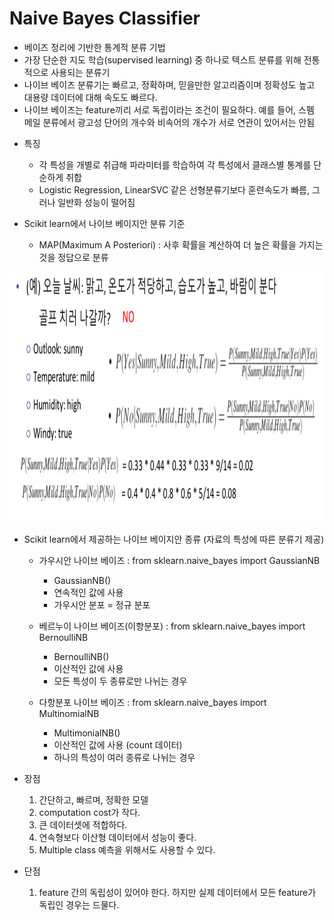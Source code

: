 Naive Bayes Classifier
====================

- 베이즈 정리에 기반한 통계적 분류 기법
- 가장 단순한 지도 학습(supervised learning) 중 하나로 텍스트 분류를 위해 전통적으로 사용되는 분류기
- 나이브 베이즈 분류기는 빠르고, 정확하며, 믿을만한 알고리즘이며 정확성도 높고 대용량 데이터에 대해 속도도 빠르다.
- 나이브 베이즈는 feature끼리 서로 독립이라는 조건이 필요하다. 예를 들어, 스펨 메일 분류에서 광고성 단어의 개수와 비속어의 개수가 서로 연관이 있어서는 안됨

* 특징 
  * 각 특성을 개별로 취급해 파라미터를 학습하여 각 특성에서 클래스별 통계를 단순하게 취합
  * Logistic Regression, LinearSVC 같은 선형분류기보다 훈련속도가 빠름, 그러나 일반화 성능이 떨어짐

* Scikit learn에서 나이브 베이지안 분류 기준
    * MAP(Maximum A Posteriori) : 사후 확률을 계산하여 더 높은 확률을 가지는 것을 정답으로 분류

<img src="/naive1.jpg" width="700px" height="400px" ></img><br/>

* Scikit learn에서 제공하는 나이브 베이지안 종류 (자료의 특성에 따른 분류기 제공)
   * 가우시안 나이브 베이즈 : from sklearn.naive_bayes import GaussianNB
        * GaussianNB()
        * 연속적인 값에 사용
        * 가우시안 분포 = 정규 분포

    * 베르누이 나이브 베이즈(이항분포) : from sklearn.naive_bayes import BernoulliNB
        * BernoulliNB()
        * 이산적인 값에 사용
        * 모든 특성이 두 종류로만 나뉘는 경우

    * 다항분포 나이브 베이즈 : from sklearn.naive_bayes import MultinomialNB
        * MultimonialNB()
        * 이산적인 값에 사용 (count 데이터)
        * 하나의 특성이 여러 종류로 나뉘는 경우

* 장점
  1. 간단하고, 빠르며, 정확한 모델
  2. computation cost가 작다.
  3. 큰 데이터셋에 적합하다.
  4. 연속형보다 이산형 데이터에서 성능이 좋다.
  5. Multiple class 예측을 위해서도 사용할 수 있다.

* 단점
  1. feature 간의 독립성이 있어야 한다. 하지만 실제 데이터에서 모든 feature가 독립인 경우는 드물다.

